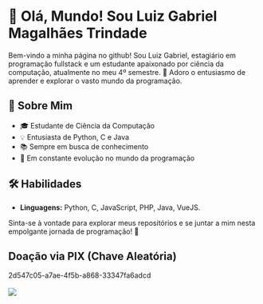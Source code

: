 # 👋 Olá, Mundo! Sou Luiz Gabriel Magalhães Trindade

Bem-vindo a minha página no github! Sou Luiz Gabriel, estagiário em programação fullstack e um estudante apaixonado por ciência da computação, atualmente no meu 4º semestre. 🚀 Adoro o entusiasmo de aprender e explorar o vasto mundo da programação.

## 🌱 Sobre Mim
- 🎓 Estudante de Ciência da Computação
- 💡 Entusiasta de Python, C e Java
- 📚 Sempre em busca de conhecimento
- 🚀 Em constante evolução no mundo da programação

## 🛠️ Habilidades
- **Linguagens:** Python, C, JavaScript, PHP, Java, VueJS.

Sinta-se à vontade para explorar meus repositórios e se juntar a mim nesta empolgante jornada de programação! 🚀

## Doação via PIX (Chave Aleatória)
2d547c05-a7ae-4f5b-a868-33347fa6adcd <br><br>
<image src="dev_pix.png">
